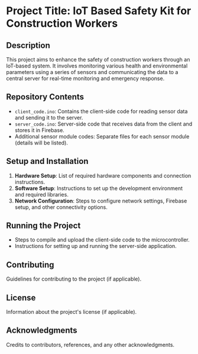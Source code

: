 
# Project Title: IoT Based Safety Kit for Construction Workers

## Description
This project aims to enhance the safety of construction workers through an IoT-based system. It involves monitoring various health and environmental parameters using a series of sensors and communicating the data to a central server for real-time monitoring and emergency response.

## Repository Contents
- `client_code.ino`: Contains the client-side code for reading sensor data and sending it to the server.
- `server_code.ino`: Server-side code that receives data from the client and stores it in Firebase.
- Additional sensor module codes: Separate files for each sensor module (details will be listed).

## Setup and Installation
1. **Hardware Setup**: List of required hardware components and connection instructions.
2. **Software Setup**: Instructions to set up the development environment and required libraries.
3. **Network Configuration**: Steps to configure network settings, Firebase setup, and other connectivity options.

## Running the Project
- Steps to compile and upload the client-side code to the microcontroller.
- Instructions for setting up and running the server-side application.

## Contributing
Guidelines for contributing to the project (if applicable).

## License
Information about the project's license (if applicable).

## Acknowledgments
Credits to contributors, references, and any other acknowledgments.
